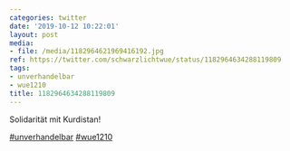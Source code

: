 ```yaml
---
categories: twitter
date: '2019-10-12 10:22:01'
layout: post
media:
- file: /media/1182964621969416192.jpg
ref: https://twitter.com/schwarzlichtwue/status/1182964634288119809
tags:
- unverhandelbar
- wue1210
title: 1182964634288119809
---
```

Solidarität mit Kurdistan!

[#unverhandelbar](/t/unverhandelbar) [#wue1210](/t/wue1210)  